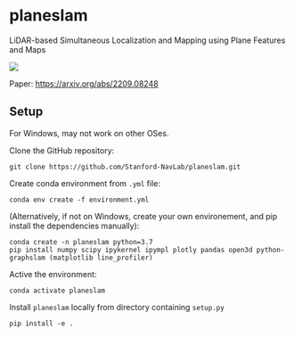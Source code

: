 # planeslam

LiDAR-based Simultaneous Localization and Mapping using Plane Features and Maps

![](https://github.com/Stanford-NavLab/planeslam/blob/main/rover_planeslam.gif)

Paper: https://arxiv.org/abs/2209.08248

## Setup
For Windows, may not work on other OSes.

Clone the GitHub repository:

    git clone https://github.com/Stanford-NavLab/planeslam.git

Create conda environment from `.yml` file:

    conda env create -f environment.yml
    
(Alternatively, if not on Windows, create your own environement, and pip install the dependencies manually):

    conda create -n planeslam python=3.7
    pip install numpy scipy ipykernel ipympl plotly pandas open3d python-graphslam (matplotlib line_profiler)
    

Active the environment:
   
    conda activate planeslam
   
Install `planeslam` locally from directory containing `setup.py`
   
    pip install -e .
    
